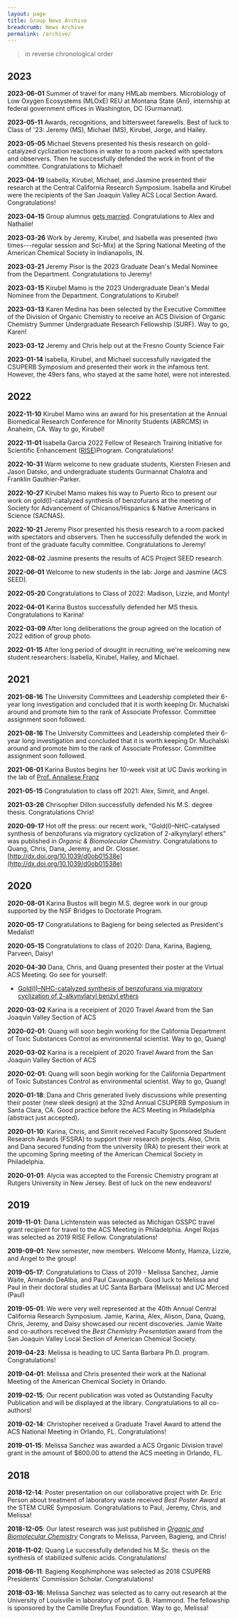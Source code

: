 ```yaml
---
layout: page
title: Group News Archive
breadcrumb: News Archive
permalink: /archive/
---
```


> in reverse chronological order

## 2023

**2023-06-01** Summer of travel for many HMLab members. Microbiology of Low Oxygen Ecosystems (MLOxE) REU at Montana State (Ani), internship at federal government offices in Washington, DC (Gurmannat).

**2023-05-11** Awards, recognitions, and bittersweet farewells. Best of luck to Class of '23: Jeremy (MS), Michael (MS), Kirubel, Jorge, and Hailey.

**2023-05-05** Michael Stevens presented his thesis research on gold-catalyzed cyclization reactions in water to a room packed with spectators and observers. Then he successfully defended the work in front of the committee. Congratulations to Michael!

**2023-04-19** Isabella, Kirubel, Michael, and Jasmine presented their research at the Central California Research Symposium. Isabella and Kirubel were the recipients of the San Joaquin Valley ACS Local Section Award. Congratulations!

**2023-04-15** Group alumnus [gets married](/img/alex-married.jpeg). Congratulations to Alex and Nathalie!

**2023-03-26** Work by Jeremy, Kirubel, and Isabella was presented (two times---regular session and Sci-Mix) at the Spring National Meeting of the American Chemical Society in Indianapolis, IN. 

**2023-03-21** Jeremy Pisor is the 2023 Graduate Dean's Medal Nominee from the Department. Congratulations to Jeremy!

**2023-03-15** Kirubel Mamo is the 2023 Undergraduate Dean's Medal Nominee from the Department. Congratulations to Kirubel!

**2023-03-13** Karen Medina has been selected by the Executive Committee of the Division of Organic Chemistry to receive an ACS Division of Organic Chemistry Summer Undergraduate Research Fellowship (SURF). Way to go, Karen!

**2023-03-12** Jeremy and Chris help out at the Fresno County Science Fair

**2023-01-14** Isabella, Kirubel, and Michael successfully navigated the CSUPERB Symposium and presented their work in the infamous tent. However, the 49ers fans, who stayed at the same hotel, were not interested. 

## 2022

**2022-11-10** Kirubel Mamo wins an award for his presentation at the Annual Biomedical Research Conference for Minority Students (ABRCMS) in Anaheim, CA. Way to go, Kirubel! 

**2022-11-01** Isabella Garcia 2022 Fellow of Research Training Initiative for Scientific Enhancement ([RISE](https://csm.fresnostate.edu/rise/index.html))Program. Congratulations!

**2022-10-31** Warm welcome to new graduate students, Kiersten Friesen and Jason Datsko, and undergraduate students Gurmannat Chalotra and Franklin Gauthier-Parker. 

**2022-10-27** Kirubel Mamo makes his way to Puerto Rico to present our work on gold(I)-catalyzed synthesis of benzofurans at the meeting of Society for Advancement of Chicanos/Hispanics & Native Americans in Science (SACNAS). 

**2022-10-21** Jeremy Pisor presented his thesis research to a room packed with spectators and observers. Then he successfully defended the work in front of the graduate faculty committee. Congratulations to Jeremy!

**2022-08-02** Jasmine presents the results of ACS Project SEED research. 

**2022-06-01** Welcome to new students in the lab: Jorge and Jasmine (ACS SEED). 

**2022-05-20** Congratulations to Class of 2022: Madison, Lizzie, and Monty!

**2022-04-01** Karina Bustos successfully defended her MS thesis. Congratulations to Karina! 

**2022-03-09** After long deliberations the group agreed on the location of 2022 edition of group photo. 

**2022-01-15** After long period of drought in recruiting, we're welcoming new student researchers: Isabella, Kirubel, Hailey, and Michael.

## 2021

**2021-08-16** The University Committees and Leadership completed their 6-year long investigation and concluded that it is worth keeping Dr. Muchalski around and promote him to the rank of Associate Professor. Committee assignment soon followed. 

**2021-08-16** The University Committees and Leadership completed their 6-year long investigation and concluded that it is worth keeping Dr. Muchalski around and promote him to the rank of Associate Professor. Committee assignment soon followed. 

**2021-06-01** Karina Bustos begins her 10-week visit at UC Davis working in the lab of [Prof. Annaliese Franz](https://franz.faculty.ucdavis.edu/)

**2021-05-15** Congratulation to class off 2021: Alex, Simrit, and Angel.

**2021-03-26** Chrisopher Dillon successfully defended his M.S. degree thesis. Congratulations Chris!

**2020-09-17** Hot off the press: our recent work, "Gold(I)–NHC-catalysed synthesis of benzofurans via migratory cyclization of 2-alkynylaryl ethers" was published in _Organic & Biomolecular Chemistry_. Congratulations to Quang, Chris, Dana, Jeremy, and Dr. Closser. [http://dx.doi.org/10.1039/d0ob01538e](http://dx.doi.org/10.1039/d0ob01538e)

## 2020

**2020-08-01** Karina Bustos will begin M.S. degree work in our group supported by the NSF Bridges to Doctorate Program.

**2020-05-17** Congratulations to Bagieng for being selected as President's Medalist!

**2020-05-15** Congratulations to class of 2020: Dana, Karina, Bagieng, Parveen, Daisy!

**2020-04-30** Dana, Chris, and Quang presented their poster at the Virtual ACS Meeting. Go see for yourself: 

* [Gold(I)–NHC-catalyzed synthesis of benzofurans via migratory cyclization of 2-alkynylaryl benzyl ethers](https://www.morressier.com/article/goldinhccatalyzed-synthesis-benzofurans-via-migratory-cyclization-2alkynylaryl-benzyl-ethers/5e73d6ce139645f83c22a1a5)

**2020-03-02** Karina is a receipient of 2020 Travel Award from the San Joaquin Valley Section of ACS

**2020-02-01**: Quang will soon begin working for the California Department of Toxic Substances Control as environmental scientist. Way to go, Quang!

**2020-03-02** Karina is a receipient of 2020 Travel Award from the San Joaquin Valley Section of ACS

**2020-02-01**: Quang will soon begin working for the California Department of Toxic Substances Control as environmental scientist. Way to go, Quang!

**2020-01-18**: Dana and Chris generated lively discussions while presenting their poster (new sleek design) at the 32nd Annual CSUPERB Symposium in Santa Clara, CA. Good practice before the ACS Meeting in Philadelphia (abstract just accepted). 

**2020-01-10**: Karina, Chris, and Simrit received Faculty Sponsored Student Research Awards (FSSRA) to support their research projects. Also, Chris and Dana secured funding from the university (IRA) to present their work at the upcoming Spring meeting of the American Chemical Society in Philadelphia.

**2020-01-01**: Alycia was accepted to the Forensic Chemistry program at Rutgers University in New Jersey. Best of luck on the new endeavors!

## 2019

**2019-11-01**: Dana Lichtenstein was selected as Michigan GSSPC travel grant recipient for travel to the ACS Meeting in Philadelphia. Angel Rojas was selected as 2019 RISE Fellow. Congratulations!

**2019-09-01**: New semester, new members. Welcome Monty, Hamza, Lizzie, and Angel to the group!

**2019-05-17**: Congratulations to Class of 2019 - Melissa Sanchez, Jamie Waite, Armando DeAlba, and Paul Cavanaugh. Good luck to Melissa and Paul in their doctoral studies at UC Santa Barbara (Melissa) and UC Merced (Paul)

**2019-05-01**: We were very well represented at the 40th Annual Central California Research Symposium. Jamie, Karina, Alex, Alison, Dana, Quang, Chris, Jeremy, and Daisy showcased our recent discoveries. Jamie Waite and co-authors received the *Best Chemistry Presentation* award from the
San Joaquin Valley Local Section of American Chemical Society.

**2019-04-23**: Melissa is heading to UC Santa Barbara Ph.D. program. Congratulations!

**2019-04-01**: Melissa and Chris presented their work at the National Meeting of the American Chemical Society in Orlando.

**2019-02-15**: Our recent publication was voted as Outstanding Faculty Publication and will be displayed at the library. Congratulations to all co-authors!

**2019-02-14**: Christopher received a Graduate Travel Award to attend the ACS National Meeting in Orlando, FL. Congratulations!

**2019-01-15**: Melissa Sanchez was awarded a ACS Organic Division travel grant in the amount of $600.00 to attend the ACS meeting in Orlando, FL.


## 2018

**2018-12-14**: Poster presentation on our collaborative project with Dr. Eric Person about treatment of laboratory waste received _Best Poster Award_ at the STEM CURE Symposium. Congratulations to Paul, Jeremy, Chris, and Melissa!

**2018-12-05**: Our latest research was just published in [_Organic and Biomolecular Chemistry_][1] Congrats to Melissa, Parveen, Bagieng, and Chris!

   [1]: http://dx.doi.org/10.1039/C8OB02196A

**2018-11-02**: Quang Le successfully defended his M.Sc. thesis on the synthesis of stabilized sulfenic acids. Congratulations!

**2018-06-11**: Bagieng Keophimphone was selected as 2018 CSUPERB Presidents’ Commission Scholar. Congratulations!

**2018-03-16**: Melissa Sanchez was selected as to carry out research at the University of Louisville in laboratory of prof. G. B. Hammond. The fellowship is sponsored by the Camille Dreyfus Foundation. Way to go, Melissa!
